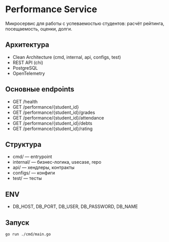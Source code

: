 # Performance Service

Микросервис для работы с успеваемостью студентов: расчёт рейтинга, посещаемость, оценки, долги.

## Архитектура
- Clean Architecture (cmd, internal, api, configs, test)
- REST API (chi)
- PostgreSQL
- OpenTelemetry

## Основные endpoints
- GET    /health
- GET    /performance/{student_id}
- GET    /performance/{student_id}/grades
- GET    /performance/{student_id}/attendance
- GET    /performance/{student_id}/debts
- GET    /performance/{student_id}/rating

## Структура
- cmd/         — entrypoint
- internal/    — бизнес-логика, usecase, repo
- api/         — хендлеры, контракты
- configs/     — конфиги
- test/        — тесты

## ENV
- DB_HOST, DB_PORT, DB_USER, DB_PASSWORD, DB_NAME

## Запуск
```
go run ./cmd/main.go
``` 